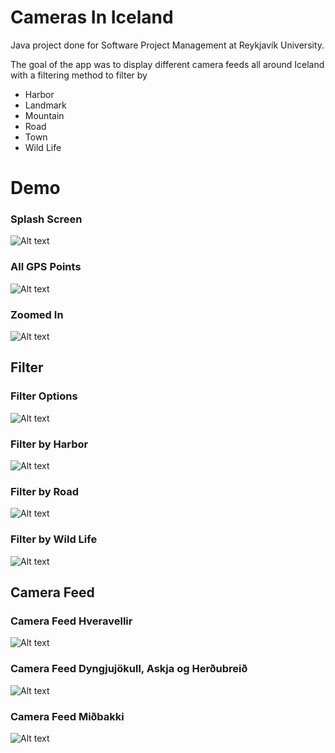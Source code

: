 # Cameras In Iceland
Java project done for Software Project Management at Reykjavík University. 

The goal of the app was to display different camera feeds all around Iceland with a filtering method to filter by 
- Harbor
- Landmark
- Mountain
- Road
- Town
- Wild Life

# Demo

### Splash Screen
![Alt text](demo/1_Splash_Screen.png?raw=true "Splash Screen")

### All GPS Points
![Alt text](demo/2_All_Points.png?raw=true "All Points")

### Zoomed In
![Alt text](demo/3_Zoomed_In.png?raw=true "")

## Filter

### Filter Options
![Alt text](demo/4_Filter_Options.png?raw=true "")

### Filter by Harbor
![Alt text](demo/5_Filter_Harbor.png?raw=true "")

### Filter by Road
![Alt text](demo/6_Filter_Road.png?raw=true "")

### Filter by Wild Life
![Alt text](demo/7_Filter_WildLife.png?raw=true "")

## Camera Feed

### Camera Feed Hveravellir
![Alt text](demo/8_Camera_Hveravellir.png?raw=true "")

### Camera Feed Dyngjujökull, Askja og Herðubreið
![Alt text](demo/9_Camera_Dyngjajokull.png?raw=true "")

### Camera Feed Miðbakki
![Alt text](demo/10_Camera_Midbakki.png?raw=true "")

